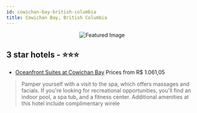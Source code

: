 ```yaml
---
id: cowichan-bay-british-columbia
title: Cowichan Bay, British Columbia
---
```


<center><img src="https://i.travelapi.com/hotels/1000000/910000/900600/900514/29838ff5_z.jpg" alt="Featured Image" /></center>


##  3 star hotels - ⭐️⭐️⭐️

-    [Oceanfront Suites at Cowichan Bay](https://us.hurb.com/hotels/cowichan-bay/oceanfront-suites-at-cowichan-bay-JNP-JP897949?cmp=18055) Prices from R$ 1.061,05
   > Pamper yourself with a visit to the spa, which offers massages and facials. If you're looking for recreational opportunities, you'll find an indoor pool, a spa tub, and a fitness center. Additional amenities at this hotel include complimentary wirele
